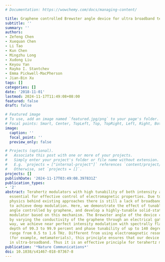 ```yaml
---
# Documentation: https://wowchemy.com/docs/managing-content/

title: Graphene controlled Brewster angle device for ultra broadband terahertz modulation
subtitle: ''
summary: ''
authors:
- Zefeng Chen
- Xuequan Chen
- Li Tao
- Kun Chen
- Mingzhu Long
- Xudong Liu
- Keyou Yan
- Rayko I. Stantchev
- Emma Pickwell-MacPherson
- Jian-Bin Xu
tags: []
categories: []
date: '2018-11-01'
lastmod: 2024-11-17T11:49:08+08:00
featured: false
draft: false

# Featured image
# To use, add an image named `featured.jpg/png` to your page's folder.
# Focal points: Smart, Center, TopLeft, Top, TopRight, Left, Right, BottomLeft, Bottom, BottomRight.
image:
  caption: ''
  focal_point: ''
  preview_only: false

# Projects (optional).
#   Associate this post with one or more of your projects.
#   Simply enter your project's folder or file name without extension.
#   E.g. `projects = ["internal-project"]` references `content/project/deep-learning/index.md`.
#   Otherwise, set `projects = []`.
projects: []
publishDate: '2024-11-17T03:49:08.397831Z'
publication_types:
- '2'
abstract: Terahertz modulators with high tunability of both intensity and phase are
  essential for effective control of electromagnetic properties. Due to the underlying
  physics behind existing approaches there is still a lack of broadband devices able
  to achieve deep modulation. Here, we demonstrate the effect of tunable Brewster
  angle controlled by graphene, and develop a highly-tunable solid-state graphene/quartz
  modulator based on this mechanism. The Brewster angle of the device can be tuned
  by varying the conductivity of the graphene through an electrical gate. In this
  way, we achieve near perfect intensity modulation with spectrally flat modulation
  depth of 99.3 to 99.9 percent and phase tunability of up to 140 degree in the frequency
  range from 0.5 to 1.6 THz. Different from using electromagnetic resonance effects
  (for example, metamaterials), this principle ensures that our device can operate
  in ultra-broadband. Thus it is an effective principle for terahertz modulation.
publication: '*Nature Communications*'
doi: 10.1038/s41467-018-07367-8
---
```

